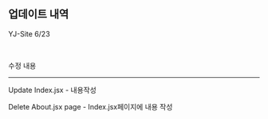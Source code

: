  

 ## 업데이트 내역

<p> YJ-Site 6/23 </p>
<br />
<p>수정 내용 </p>
<hr />
<p> Update Index.jsx - 내용작성</p>
<p> Delete About.jsx page - Index.jsx페이지에 내용 작성 </p>
